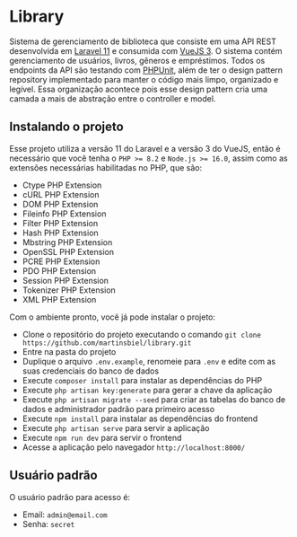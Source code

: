 # Library
Sistema de gerenciamento de biblioteca que consiste em uma API REST desenvolvida em [Laravel 11](https://laravel.com/docs/11.x) e consumida com [VueJS 3](https://vuejs.org/). O sistema contém gerenciamento de usuários, livros, gêneros e empréstimos. Todos os endpoints da API são testando com [PHPUnit](https://phpunit.de/), além de ter o design pattern repository implementado para manter o código mais limpo, organizado e legível. Essa organização acontece pois esse design pattern cria uma camada a mais de abstração entre o controller e model.

## Instalando o projeto
Esse projeto utiliza a versão 11 do Laravel e a versão 3 do VueJS, então é necessário que você tenha o `PHP >= 8.2` e `Node.js >= 16.0`, assim como as extensões necessárias habilitadas no PHP, que são:

- Ctype PHP Extension
- cURL PHP Extension
- DOM PHP Extension
- Fileinfo PHP Extension
- Filter PHP Extension
- Hash PHP Extension
- Mbstring PHP Extension
- OpenSSL PHP Extension
- PCRE PHP Extension
- PDO PHP Extension
- Session PHP Extension
- Tokenizer PHP Extension
- XML PHP Extension

Com o ambiente pronto, você já pode instalar o projeto:
- Clone o repositório do projeto executando o comando `git clone https://github.com/martinsbiel/library.git`
- Entre na pasta do projeto
- Duplique o arquivo `.env.example`, renomeie para `.env` e edite com as suas credenciais do banco de dados
- Execute `composer install` para instalar as dependências do PHP
- Execute `php artisan key:generate` para gerar a chave da aplicação
- Execute `php artisan migrate --seed` para criar as tabelas do banco de dados e administrador padrão para primeiro acesso
- Execute `npm install` para instalar as dependências do frontend
- Execute `php artisan serve` para servir a aplicação
- Execute `npm run dev` para servir o frontend
- Acesse a aplicação pelo navegador `http://localhost:8000/`

## Usuário padrão
O usuário padrão para acesso é:
- Email: `admin@email.com`
- Senha: `secret`